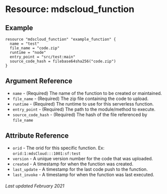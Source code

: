 # Resource: mdscloud_function

## Example

```hcl
resource "mdscloud_function" "example_function" {
  name = "test"
  file_name = "code.zip"
  runtime = "node"
  entry_point = "src/test:main"
  source_code_hash = filebase64sha256("code.zip")
}
```

## Argument Reference

* `name` - (Required) The name of the function to be created or maintained.
* `file_name` - (Required) The zip file containing the code to upload.
* `runtime` - (Required) The runtime to use for this serverless function.
* `entry_point` - (Required) The path to the module/method to execute.
* `source_code_hash` - (Required) The hash of the file referenced by `file_name`
  

## Attribute Reference

* `orid` - The orid for this specific function. Ex: `orid:1:mdsCloud:::1001:sf:test`
* `version` - A unique version number for the code that was uploaded.
* `created` - A timestamp for when the function was created.
* `last_update` - A timestamp for the last code push to the function.
* `last_invoke` - A timestamp for when the function was last executed.

###### Last updated February 2021

